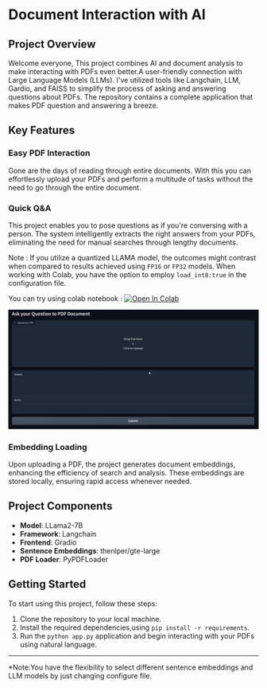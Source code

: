 # Document Interaction with AI
## Project Overview
Welcome everyone, This project combines AI and document analysis to make interacting with PDFs even better.A user-friendly connection with Large Language Models (LLMs). I've utilized tools like Langchain, LLM, Gardio, and FAISS to simplify the process of asking and answering questions about PDFs. The repository contains a complete application that makes PDF question and answering a breeze.



## Key Features

### Easy PDF Interaction

Gone are the days of reading through entire documents. With this you can effortlessly upload your PDFs and perform a multitude of tasks without the need to go through the entire document.

### Quick Q&A

This project enables you to pose questions as if you're conversing with a person. The system intelligently extracts the right answers from your PDFs, eliminating the need for manual searches through lengthy documents.

Note : If you utilize a quantized LLAMA model, the outcomes might contrast when compared to results achieved using `FP16` or `FP32` models. When working with Colab, you have the option to employ `load_int8:true` in the configuration file.

You can try using colab notebook : <a target="_blank" href="https://colab.research.google.com/github/https://colab.research.google.com/drive/1KT1McE-o0DPxw_4VYKgvYEGQBInkMtuQ?usp=sharing">
  <img src="https://colab.research.google.com/assets/colab-badge.svg" alt="Open In Colab"/>
</a>

![alt text](img/PDFQA.png)

### Embedding Loading

Upon uploading a PDF, the project generates document embeddings, enhancing the efficiency of search and analysis. These embeddings are stored locally, ensuring rapid access whenever needed.

## Project Components

- **Model**: LLama2-7B
- **Framework**: Langchain
- **Frontend**: Gradio
- **Sentence Embeddings**: thenlper/gte-large
- **PDF Loader**: PyPDFLoader


## Getting Started

To start using this project, follow these steps:

1. Clone the repository to your local machine.
2. Install the required dependencies,using  ```pip install -r requirements```.
3. Run the ```python app.py``` application and begin interacting with your PDFs using natural language.

---

*Note:You have the flexibility to select different sentence embeddings and LLM models by just changing configure file.
